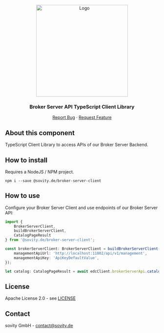 <!-- PROJECT LOGO -->
<br />
<div align="center">
  <a href="https://github.com/sovity/edc-broker-server-extension">
    <img src="https://raw.githubusercontent.com/sovity/edc-ui/main/src/assets/images/sovity_logo.svg" alt="Logo" width="300">
  </a>

<h3 align="center">Broker Server API TypeScript Client Library</h3>

  <p align="center">
    <a href="https://github.com/sovity/edc-broker-server-extension/issues/new?template=bug_report.md">Report Bug</a>
    ·
    <a href="https://github.com/sovity/edc-broker-server-extension/issues/new?template=feature_request.md">Request Feature</a>
  </p>
</div>

## About this component

TypeScript Client Library to access APIs of our Broker Server Backend.

## How to install

Requires a NodeJS / NPM project.

```shell script
npm i --save @sovity.de/broker-server-client
```

## How to use

Configure your Broker Server Client and use endpoints of our Broker Server API:

```typescript
import {
    BrokerServerClient,
    buildBrokerServerClient,
    CatalogPageResult
} from '@sovity.de/broker-server-client';

const brokerServerClient: BrokerServerClient = buildBrokerServerClient({
    managementApiUrl: 'http://localhost:11002/api/v1/management',
    managementApiKey: 'ApiKeyDefaultValue',
});

let catalog: CatalogPageResult = await edcClient.brokerServerApi.catalogPage();
```

## License

Apache License 2.0 - see
[LICENSE](https://github.com/sovity/edc-broker-server-extension/blob/main/LICENSE)

## Contact

sovity GmbH - contact@sovity.de
